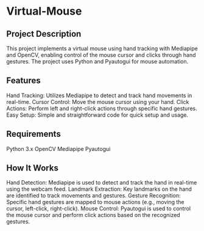# Virtual-Mouse

## Project Description
This project implements a virtual mouse using hand tracking with Mediapipe and OpenCV, enabling control of the mouse cursor and clicks through hand gestures. The project uses Python and Pyautogui for mouse automation.

## Features
Hand Tracking: Utilizes Mediapipe to detect and track hand movements in real-time.
Cursor Control: Move the mouse cursor using your hand.
Click Actions: Perform left and right-click actions through specific hand gestures.
Easy Setup: Simple and straightforward code for quick setup and usage.

## Requirements
Python 3.x
OpenCV
Mediapipe
Pyautogui

## How It Works
Hand Detection: Mediapipe is used to detect and track the hand in real-time using the webcam feed.
Landmark Extraction: Key landmarks on the hand are identified to track movements and gestures.
Gesture Recognition: Specific hand gestures are mapped to mouse actions (e.g., moving the cursor, left-click, right-click).
Mouse Control: Pyautogui is used to control the mouse cursor and perform click actions based on the recognized gestures.
